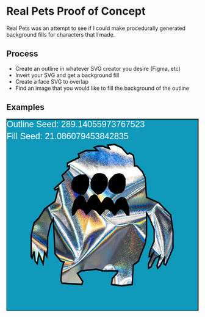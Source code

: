 # Real Pets Proof of Concept

Real Pets was an attempt to see if I could make procedurally generated background fills for characters that I made.

## Process

- Create an outline in whatever SVG creator you desire (Figma, etc)
- Invert your SVG and get a background fill
- Create a face SVG to overlap
- Find an image that you would like to fill the background of the outline

## Examples

![procedurally generated mumby](image.png)
